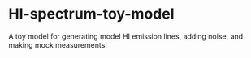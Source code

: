 # HI-spectrum-toy-model
A toy model for generating model HI emission lines, adding noise, and making mock measurements.
